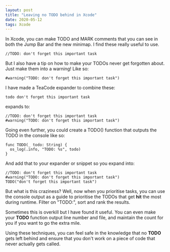 ```yaml
---
layout: post
title: "Leaving no TODO behind in Xcode"
date: 2020-05-12
tags: Xcode
---
```


In Xcode, you can make TODO and MARK comments that you can see in both the Jump Bar and the new minimap.
I find these really useful to use.

    //TODO: don't forget this important task

But I also have a tip on how to make your TODOs never get forgotten about. Just make them into a warning! Like so:

	#warning("TODO: don't forget this important task")

I have made a TeaCode expander to combine these:

    todo don't forget this important task

expands to:

    //TODO: don't forget this important task
    #warning("TODO: don't forget this important task")

Going even further, you could create a TODO() function that outputs the TODO in the console like so:

	func TODO(_ todo: String) {
      os_log(.info, "TODO: %s", todo)
	}

And add that to your expander or snippet so you expand into:

	//TODO: don't forget this important task
	#warning("TODO: don't forget this important task")
	TODO("don't forget this important task")

But what is this craziness? Well, now when you prioritise tasks, you can use the console output as a guide to prioritise the TODOs that get **hit** the most during runtime. Filter on "TODO:", sort and rank the results.

Sometimes this is overkill but I have found it useful. You can even make your **TODO** function output line number and file, and maintain the count for you if you want to go the extra mile.

Using these techniques, you can feel safe in the knowledge that no **TODO** gets left behind and ensure that you don't work on a piece of code that never actually gets called.
